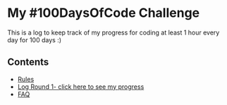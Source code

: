 # My #100DaysOfCode Challenge
This is a log to keep track of my progress for coding at least 1 hour every day for 100 days :)
## Contents

* [Rules](rules.md)
* [Log Round 1- click here to see my progress](log.md)
* [FAQ](FAQ.md)





